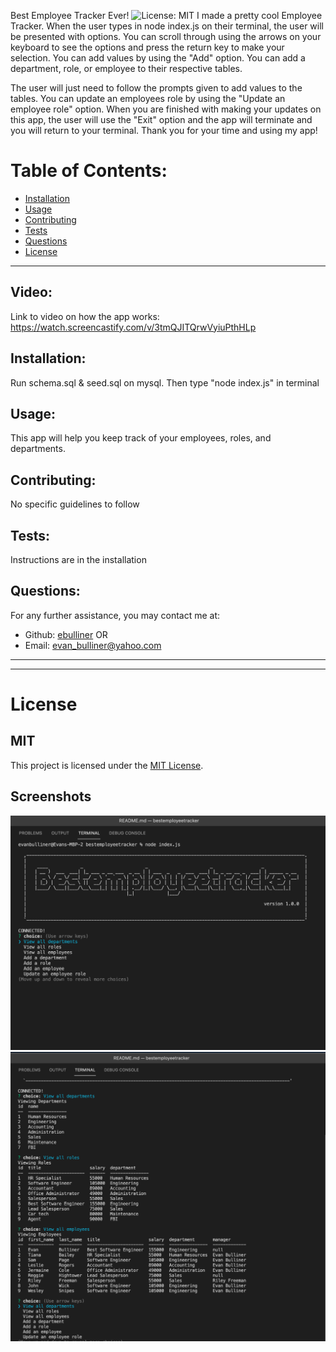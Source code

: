  Best Employee Tracker Ever! ![License: MIT](<https://img.shields.io/badge/License-MIT-yellow.svg>)
  I made a pretty cool Employee Tracker. When the user types in node index.js on their terminal, the user will be presented with options. You can scroll through using the arrows on your keyboard to see the options and press the return key to make your selection. You can add values by using the "Add" option. You can add a department, role, or employee to their respective tables. 
  
  The user will just need to follow the prompts given to add values to the tables. You can update an employees role by using the "Update an employee role" option. When you are finished with making your updates on this app, the user will use the "Exit" option and the app will terminate and you will return to your terminal. Thank you for your time and using my app!
  # Table of Contents:
  * [Installation](#installation)
  * [Usage](#usage)
  * [Contributing](#contributing)
  * [Tests](#tests)
  * [Questions](#questions)
  * [License](#license)
---

  ## Video:
  Link to video on how the app works: https://watch.screencastify.com/v/3tmQJITQrwVyiuPthHLp

  ## Installation:
  Run schema.sql & seed.sql on mysql. Then type "node index.js" in terminal
  ## Usage:
  This app will help you keep track of your employees, roles, and departments.
  ## Contributing:
  No specific guidelines to follow
  ## Tests:
  Instructions are in the installation
  ## Questions:
  For any further assistance, you may contact me at:
  * Github: [ebulliner](<https://github.com/ebulliner>)
  OR
  * Email: evan_bulliner@yahoo.com
  ---
  ___
# License
  ## MIT
  This project is licensed under the [MIT License](https://opensource.org/licenses/MIT).


## Screenshots
![The Best Employee Tracker Start Prompt](assets/startprompt.png)
![The Best Employee Tracker View](assets/view.png)